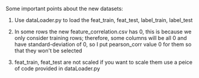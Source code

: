 Some important points about the new datasets:

1) Use dataLoader.py to load the feat_train, feat_test, label_train, label_test

2) In some rows the new feature_correlation.csv has 0, this is because we only consider training rows; therefore, some columns will be all 0 and have standard-deviation of 0, so I put pearson_corr value 0 for them so that they won't be selected

3) feat_train, feat_test are not scaled if you want to scale them use a peice of code provided in dataLoader.py
